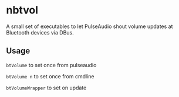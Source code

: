 # nbtvol

A small set of executables to let PulseAudio shout volume updates at Bluetooth devices via DBus.

## Usage
`btVolume` to set once from pulseaudio

`btVolume n` to set once from cmdline

`btVolumeWrapper` to set on update
